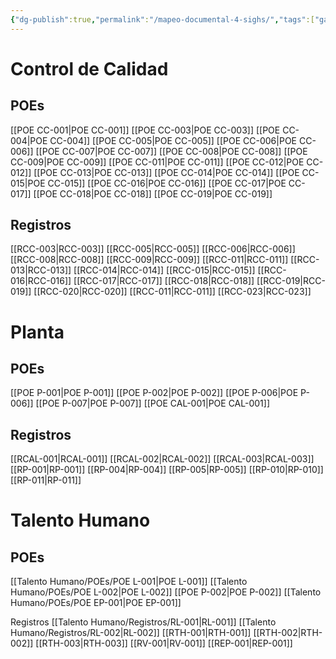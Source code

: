 ```yaml
---
{"dg-publish":true,"permalink":"/mapeo-documental-4-sighs/","tags":["gardenEntry"]}
---
```


# Control de Calidad
## POEs
[[POE CC-001\|POE CC-001]]
[[POE CC-003\|POE CC-003]]
[[POE CC-004\|POE CC-004]]
[[POE CC-005\|POE CC-005]]
[[POE CC-006\|POE CC-006]]
[[POE CC-007\|POE CC-007]]
[[POE CC-008\|POE CC-008]]
[[POE CC-009\|POE CC-009]]
[[POE CC-011\|POE CC-011]]
[[POE CC-012\|POE CC-012]]
[[POE CC-013\|POE CC-013]]
[[POE CC-014\|POE CC-014]]
[[POE CC-015\|POE CC-015]]
[[POE CC-016\|POE CC-016]]
[[POE CC-017\|POE CC-017]]
[[POE CC-018\|POE CC-018]]
[[POE CC-019\|POE CC-019]]
## Registros
[[RCC-003\|RCC-003]]
[[RCC-005\|RCC-005]]
[[RCC-006\|RCC-006]]
[[RCC-008\|RCC-008]]
[[RCC-009\|RCC-009]]
[[RCC-011\|RCC-011]]
[[RCC-013\|RCC-013]]
[[RCC-014\|RCC-014]]
[[RCC-015\|RCC-015]]
[[RCC-016\|RCC-016]]
[[RCC-017\|RCC-017]]
[[RCC-018\|RCC-018]]
[[RCC-019\|RCC-019]]
[[RCC-020\|RCC-020]]
[[RCC-011\|RCC-011]]
[[RCC-023\|RCC-023]]
# Planta
## POEs
[[POE P-001\|POE P-001]]
[[POE P-002\|POE P-002]]
[[POE P-006\|POE P-006]]
[[POE P-007\|POE P-007]]
[[POE CAL-001\|POE CAL-001]]

## Registros
[[RCAL-001\|RCAL-001]]
[[RCAL-002\|RCAL-002]]
[[RCAL-003\|RCAL-003]]
[[RP-001\|RP-001]]
[[RP-004\|RP-004]]
[[RP-005\|RP-005]]
[[RP-010\|RP-010]]
[[RP-011\|RP-011]]
# Talento Humano
## POEs
[[Talento Humano/POEs/POE L-001\|POE L-001]]
[[Talento Humano/POEs/POE L-002\|POE L-002]]
[[POE P-002\|POE P-002]]
[[Talento Humano/POEs/POE EP-001\|POE EP-001]]

Registros
[[Talento Humano/Registros/RL-001\|RL-001]]
[[Talento Humano/Registros/RL-002\|RL-002]]
[[RTH-001\|RTH-001]]
[[RTH-002\|RTH-002]]
[[RTH-003\|RTH-003]]
[[RV-001\|RV-001]]
[[REP-001\|REP-001]]
